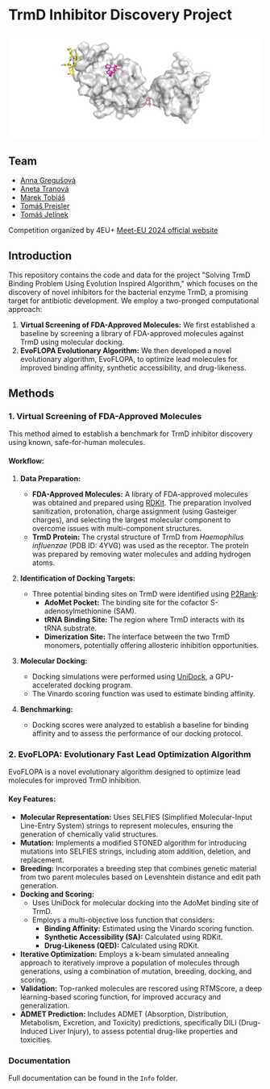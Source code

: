 # TrmD Inhibitor Discovery Project

![TrmD with docked molecules in 3 identified sites](Info/trmd_protein_with_docked_ligands.png)

## Team
- [Anna Gregušová](https://github.com/AnnaGregusova)
- [Aneta Tranová](https://github.com/anetatranova)
- [Marek Tobiáš](https://github.com/tobiasmarek)
- [Tomáš Preisler](https://github.com/preislet)
- [Tomáš Jelínek](https://github.com/Desperadus)

Competition organized by 4EU+ [Meet-EU 2024 official website](https://exsto1.github.io/meet-eu-2024/)

## Introduction

This repository contains the code and data for the project "Solving TrmD Binding Problem Using Evolution Inspired Algorithm," which focuses on the discovery of novel inhibitors for the bacterial enzyme TrmD, a promising target for antibiotic development. We employ a two-pronged computational approach:

1. **Virtual Screening of FDA-Approved Molecules:** We first established a baseline by screening a library of FDA-approved molecules against TrmD using molecular docking.
2. **EvoFLOPA Evolutionary Algorithm:** We then developed a novel evolutionary algorithm, EvoFLOPA, to optimize lead molecules for improved binding affinity, synthetic accessibility, and drug-likeness.

## Methods

### 1. Virtual Screening of FDA-Approved Molecules

This method aimed to establish a benchmark for TrmD inhibitor discovery using known, safe-for-human molecules.

#### Workflow:

1. **Data Preparation:**
    *   **FDA-Approved Molecules:** A library of FDA-approved molecules was obtained and prepared using [RDKit](https://www.rdkit.org/). The preparation involved sanitization, protonation, charge assignment (using Gasteiger charges), and selecting the largest molecular component to overcome issues with multi-component structures.
    *   **TrmD Protein:** The crystal structure of TrmD from *Haemophilus influenzae* (PDB ID: 4YVG) was used as the receptor. The protein was prepared by removing water molecules and adding hydrogen atoms.

2. **Identification of Docking Targets:**
    *   Three potential binding sites on TrmD were identified using [P2Rank](https://prankweb.cz/):
        *   **AdoMet Pocket:** The binding site for the cofactor S-adenosylmethionine (SAM).
        *   **tRNA Binding Site:** The region where TrmD interacts with its tRNA substrate.
        *   **Dimerization Site:** The interface between the two TrmD monomers, potentially offering allosteric inhibition opportunities.

3. **Molecular Docking:**
    *   Docking simulations were performed using [UniDock](https://github.com/dptech-corp/Uni-Dock), a GPU-accelerated docking program.
    *   The Vinardo scoring function was used to estimate binding affinity.

4. **Benchmarking:**
    *   Docking scores were analyzed to establish a baseline for binding affinity and to assess the performance of our docking protocol.

### 2. EvoFLOPA: Evolutionary Fast Lead Optimization Algorithm

EvoFLOPA is a novel evolutionary algorithm designed to optimize lead molecules for improved TrmD inhibition.

#### Key Features:

*   **Molecular Representation:** Uses SELFIES (Simplified Molecular-Input Line-Entry System) strings to represent molecules, ensuring the generation of chemically valid structures.
*   **Mutation:** Implements a modified STONED algorithm for introducing mutations into SELFIES strings, including atom addition, deletion, and replacement.
*   **Breeding:** Incorporates a breeding step that combines genetic material from two parent molecules based on Levenshtein distance and edit path generation.
*   **Docking and Scoring:**
    *   Uses UniDock for molecular docking into the AdoMet binding site of TrmD.
    *   Employs a multi-objective loss function that considers:
        *   **Binding Affinity:** Estimated using the Vinardo scoring function.
        *   **Synthetic Accessibility (SA):** Calculated using RDKit.
        *   **Drug-Likeness (QED):** Calculated using RDKit.
*   **Iterative Optimization:** Employs a k-beam simulated annealing approach to iteratively improve a population of molecules through generations, using a combination of mutation, breeding, docking, and scoring.
*   **Validation:** Top-ranked molecules are rescored using RTMScore, a deep learning-based scoring function, for improved accuracy and generalization.
*   **ADMET Prediction:** Includes ADMET (Absorption, Distribution, Metabolism, Excretion, and Toxicity) predictions, specifically DILI (Drug-Induced Liver Injury), to assess potential drug-like properties and toxicities.

### Documentation 
Full documentation can be found in the `Info` folder.
